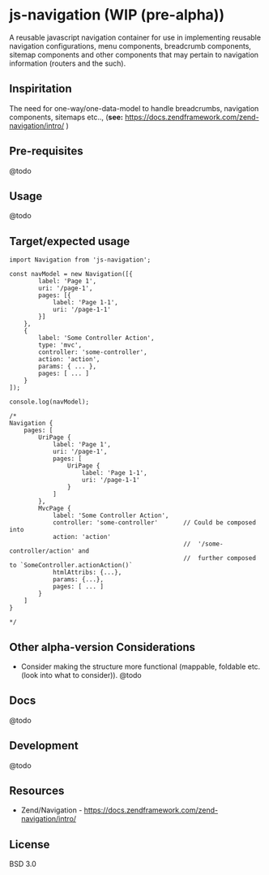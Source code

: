 # js-navigation (WIP (pre-alpha))
A reusable javascript navigation container for use in implementing reusable navigation configurations, 
menu components, breadcrumb components, sitemap components and other components that may pertain to navigation
information (routers and the such).

## Inspiritation
The need for one-way/one-data-model to handle breadcrumbs, navigation components, sitemaps etc..,
(**see:** https://docs.zendframework.com/zend-navigation/intro/ )

## Pre-requisites
@todo

## Usage
@todo

## Target/expected usage
```
import Navigation from 'js-navigation';

const navModel = new Navigation([{
        label: 'Page 1',
        uri: '/page-1', 
        pages: [{
            label: 'Page 1-1',
            uri: '/page-1-1'
        }]
    },
    {
        label: 'Some Controller Action',
        type: 'mvc',
        controller: 'some-controller',
        action: 'action',
        params: { ... },
        pages: [ ... ]
    }
]);

console.log(navModel);

/*
Navigation {
    pages: [
        UriPage {
            label: 'Page 1',
            uri: '/page-1',
            pages: [
                UriPage {
                    label: 'Page 1-1',
                    uri: '/page-1-1'
                }
            ]
        },
        MvcPage {
            label: 'Some Controller Action',
            controller: 'some-controller'       // Could be composed into 
            action: 'action'
                                                //  '/some-controller/action' and 
                                                //  further composed to `SomeController.actionAction()`
            htmlAttribs: {...},
            params: {...},
            pages: [ ... ]
        }
    ]
}

*/

```

## Other alpha-version Considerations
- Consider making the structure more functional (mappable, foldable etc. (look into what to consider)).
@todo

## Docs
@todo 

## Development
@todo 

## Resources
- Zend/Navigation - https://docs.zendframework.com/zend-navigation/intro/

## License
BSD 3.0 

